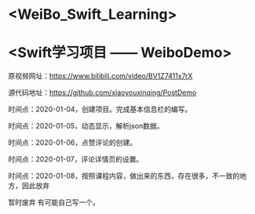# <WeiBo_Swift_Learning>
# <Swift学习项目 —— WeiboDemo>

原视频网址：https://www.bilibili.com/video/BV1Z7411x7rX

源代码地址：https://github.com/xiaoyouxinqing/PostDemo

时间点：2020-01-04，创建项目。完成基本信息栏的编写。

时间点：2020-01-05，动态显示，解析json数据。

时间点：2020-01-06，点赞评论的创建。

时间点：2020-01-07，评论详情页的设置。

时间点：2020-01-08，按照课程内容，做出来的东西，存在很多，不一致的地方，因此放弃


暂时废弃
有可能自己写一个。
